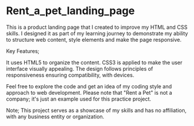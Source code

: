 # Rent_a_pet_landing_page

This is a product landing page that I created to improve my HTML and CSS skills. I designed it as part of my learning journey to demonstrate my ability to structure web content, style elements and make the page responsive.

Key Features;

 It uses HTML5 to organize the content.
 CSS3 is applied to make the user interface visually appealing.
 The design follows principles of responsiveness ensuring compatibility, with devices.

Feel free to explore the code and get an idea of my coding style and approach to web development. Please note that "Rent a Pet" is not a company; it's just an example used for this practice project.

Note; This project serves as a showcase of my skills and has no affiliation, with any business entity or organization.
